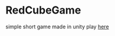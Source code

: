 # RedCubeGame
simple short game made in unity
play <a href="dcunn54.github.io/redcubegame">here</a><br />
